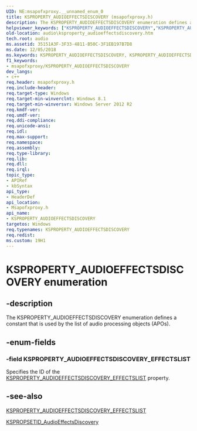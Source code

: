 ```yaml
---
UID: NE:msapofxproxy.__unnamed_enum_0
title: KSPROPERTY_AUDIOEFFECTSDISCOVERY (msapofxproxy.h)
description: The KSPROPERTY_AUDIOEFFECTSDISCOVERY enumeration defines a constant that is used by the list of audio processing objects (APOs).helpviewer_keywords: ["KSPROPERTY_AUDIOEFFECTSDISCOVERY","KSPROPERTY_AUDIOEFFECTSDISCOVERY enumeration [Audio Devices]","KSPROPERTY_AUDIOEFFECTSDISCOVERY_EFFECTSLIST","audio.ksproperty_audioeffectsdiscovery","msapofxproxy/KSPROPERTY_AUDIOEFFECTSDISCOVERY","msapofxproxy/KSPROPERTY_AUDIOEFFECTSDISCOVERY_EFFECTSLIST"]
old-location: audio\ksproperty_audioeffectsdiscovery.htm
tech.root: audio
ms.assetid: 35151A3F-3F33-4811-B50C-3F1EB197B7D8
ms.date: 12/05/2018
ms.keywords: KSPROPERTY_AUDIOEFFECTSDISCOVERY, KSPROPERTY_AUDIOEFFECTSDISCOVERY enumeration [Audio Devices], KSPROPERTY_AUDIOEFFECTSDISCOVERY_EFFECTSLIST, audio.ksproperty_audioeffectsdiscovery, msapofxproxy/KSPROPERTY_AUDIOEFFECTSDISCOVERY, msapofxproxy/KSPROPERTY_AUDIOEFFECTSDISCOVERY_EFFECTSLIST
f1_keywords:
- msapofxproxy/KSPROPERTY_AUDIOEFFECTSDISCOVERY
dev_langs:
- c++
req.header: msapofxproxy.h
req.include-header: 
req.target-type: Windows
req.target-min-winverclnt: Windows 8.1
req.target-min-winversvr: Windows Server 2012 R2
req.kmdf-ver: 
req.umdf-ver: 
req.ddi-compliance: 
req.unicode-ansi: 
req.idl: 
req.max-support: 
req.namespace: 
req.assembly: 
req.type-library: 
req.lib: 
req.dll: 
req.irql: 
topic_type:
- APIRef
- kbSyntax
api_type:
- HeaderDef
api_location:
- Msapofxproxy.h
api_name:
- KSPROPERTY_AUDIOEFFECTSDISCOVERY
targetos: Windows
req.typenames: KSPROPERTY_AUDIOEFFECTSDISCOVERY
req.redist: 
ms.custom: 19H1
---
```


# KSPROPERTY_AUDIOEFFECTSDISCOVERY enumeration


## -description


The KSPROPERTY_AUDIOEFFECTSDISCOVERY enumeration defines a constant that is used by the list of audio processing objects (APOs).


## -enum-fields




### -field KSPROPERTY_AUDIOEFFECTSDISCOVERY_EFFECTSLIST

Specifies the ID of the <a href="https://docs.microsoft.com/previous-versions/windows/hardware/drivers/dn457706(v=vs.85)">KSPROPERTY_AUDIOEFFECTSDISCOVERY_EFFECTSLIST</a> property.


## -see-also




<a href="https://docs.microsoft.com/previous-versions/windows/hardware/drivers/dn457706(v=vs.85)">KSPROPERTY_AUDIOEFFECTSDISCOVERY_EFFECTSLIST</a>



<a href="https://docs.microsoft.com/windows-hardware/drivers/audio/kspropsetid-audioeffectsdiscovery">KSPROPSETID_AudioEffectsDiscovery</a>
 

 


